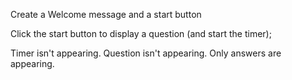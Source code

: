 Create a Welcome message and a start button 

Click the start button to display a question
(and start the timer);

Timer isn't appearing.
Question isn't appearing.
Only answers are appearing.

